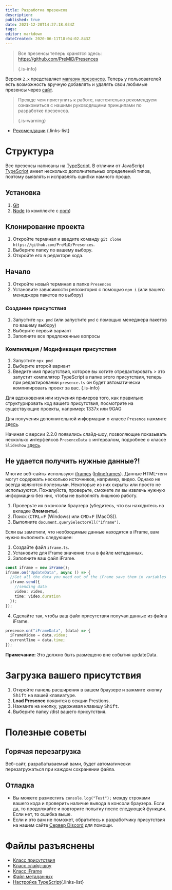 ```yaml
---
title: Разработка презенсов
description:
published: true
date: 2021-12-20T14:27:18.034Z
tags:
editor: markdown
dateCreated: 2020-06-11T18:04:02.843Z
---
```


> Все презенсы теперь хранятся здесь: https://github.com/PreMiD/Presences 
> 
> {.is-info}

Версия `2.x` представляет [магазин презенсов](https://premid.app/store). Теперь у пользователей есть возможность вручную добавлять и удалять свои любимые презенсы через [сайт](https://premid.app/).

> Прежде чем приступить к работе, настоятельно рекомендуем ознакомиться с нашими руководящими принципами по разработке презенсов. 
> 
> {.is-warning}

- [Рекомендации](https://docs.premid.app/dev/presence/guidelines)
{.links-list}

# Структура

Все презенсы написаны на [TypeScript](https://www.typescriptlang.org/). В отличии от JavaScript [TypeScript](https://www.typescriptlang.org/) имеет несколько дополнительных определений типов, поэтому выявлять и исправлять ошибки намного проще.

## Установка

1. [Git](https://git-scm.com/)
2. [Node](https://nodejs.org/en/) (в комплекте с [npm](https://www.npmjs.com/))

## Клонирование проекта

1. Откройте терминал и введите команду `git clone https://github.com/PreMiD/Presences`.
2. Выберите папку по вашему выбору.
3. Откройте его в редакторе кода.

## Начало

1. Откройте новый терминал в папке `Presences`
2. Установите зависимости репозитория с помощью `npm i` (или вашего менеджера пакетов по выбору)

### Создание присутствия
1. Запустите `npx pmd` (или запустите `pmd` с помощью менеджера пакетов по вашему выбору)
2. Выберите первый вариант
3. Заполните все предложенные вопросы

### Компиляция / Модификация присутствия
1. Запустите `npx pmd`
2. Выберите второй вариант
3. Введите имя присутствия, которое вы хотите отредактировать > это запустит компилятор TypeScript в папке этого присутствия, теперь при редактировании `presence.ts` он будет автоматически компилировать проект за вас.
{.is-info}

Для вдохновения или изучения примеров того, как правильно структурировать код вашего присутствия, посмотрите на существующие проекты, например: 1337x или 9GAG

Для получения дополнительной информации о классе `Presence` нажмите [здесь](/dev/presence/class).

Начиная с версии 2.2.0 появились слайд-шоу, позволяющие показывать несколько интерфейсов `PresenceData` с интервалом, подробнее о классе `Slideshow` [здесь](/dev/presence/slideshow).

## Не удается получить нужные данные?!

Многие веб-сайты используют [iframes](https://developer.mozilla.org/en-US/docs/Web/HTML/Element/iframe) ([Inlineframes](https://en.wikipedia.org/wiki/HTML_element#Frames)). Данные HTML-теги могут содержать несколько источников, например, видео. Однако не всегда являются полезными. Некоторые из них скрыты или просто не используются. Пожалуйста, проверьте, сможете ли вы извлечь нужную информацию без них, чтобы не выполнять лишнюю работу.

1. Проверьте их в консоли браузера (убедитесь, что вы находитесь на вкладке **Элементы**).
2. Поиск (<kbd>CTRL</kbd>+<kbd>F</kbd> (Windows) или <kbd>CMD</kbd>+<kbd>F</kbd> (MacOS)).
3. Выполните `document.querySelectorAll("iframe")`.

Если вы заметили, что необходимые данные находятся в iFrame, вам нужно выполнить следующее:

1. Создайте файл `iframe.ts`.
2. Установите для iFrame значение `true` в файле метаданных.
3. Заполните ваш файл iFrame.

```ts
const iframe = new iFrame();
iframe.on("UpdateData", async () => {
  //Get all the data you need out of the iFrame save them in variables and then send them using iframe.send
  iframe.send({
    //sending data
    video: video,
    time: video.duration
  });
});
```

4. Сделайте так, чтобы ваш файл присутствия получал данные из файла iFrame.

```ts
presence.on("iFrameData", (data) => {
  iFrameVideo = data.video;
  currentTime = data.time;
});
```

**Примечание:** Это должно быть размещено вне события updateData.

# Загрузка вашего присутствия

1. Откройте панель расширения в вашем браузере и зажмите кнопку <kbd>Shift</kbd> на вашей клавиатуре.
2. **Load Presence** появится в секции Prestions.
3. Нажмите на кнопку, удерживая клавишу <kbd>Shift</kbd>.
4. Выберите папку /dist вашего присутствия.

# Полезные советы

## Горячая перезагрузка

Веб-сайт, разрабатываемый вами, будет автоматически перезагружаться при каждом сохранении файла.

## Отладка

- Вы можете разместить `console.log("Test");` между строками вашего кода и проверить наличие вывода в консоли браузера. Если да, то продолжайте и повторите попытку после следующей функции. Если нет, то ошибка выше.
- Если и это вам не поможет, обратитесь к разработчику присутствия на нашем сайте [Сервер Discord](https://discord.premid.app/) для помощи.

# Файлы разъяснены

- [Класс присутствия](/dev/presence/class)
- [Класс слайд-шоу](/dev/presence/slideshow)
- [Класс iFrame](/dev/presence/iframe)
- [Файл метаданных](/dev/presence/metadata)
- [Настройка TypeScript](/dev/presence/tsconfig ""){.links-list}
